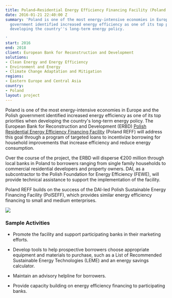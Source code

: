 ```yaml
---
title: Poland—Residential Energy Efficiency Financing Facility (Poland REFF)
date: 2016-01-21 22:40:00 Z
summary: 'Poland is one of the most energy-intensive economies in Europe and the Polish
  government identified increased energy efficiency as one of its top priorities when
  developing the country''s long-term energy policy.

'
start: 2016
end: 2018
client: European Bank for Reconstruction and Development
solutions:
- Clean Energy and Energy Efficiency
- Environment and Energy
- Climate Change Adaptation and Mitigation
regions:
- Eastern Europe and Central Asia
country:
- Poland
layout: project
---
```


Poland is one of the most energy-intensive economies in Europe and the Polish government identified increased energy efficiency as one of its top priorities when developing the country's long-term energy policy. The European Bank for Reconstruction and Development (ERBD) [Polish Residential Energy Efficiency Financing Facility](http://www.polreff.org/?sLanguage=en) (Poland REFF) will address this goal through a program of targeted loans to incentivize borrowing for household improvements that increase efficiency and reduce energy consumption.

Over the course of the project, the ERBD will disperse €200 million through local banks in Poland to borrowers ranging from single family households to commercial residential developers and property owners. DAI, as a subcontractor to the Polish Foundation for Energy Efficiency (FEWE), will provide technical assistance to support the implementation of the facility.

Poland REFF builds on the success of the DAI-led Polish Sustainable Energy Financing Facility (PolSEFF), which provides similar energy efficiency financing to small and medium enterprises.

![](https://assetify-dai.com/projects/PolReff.jpg)

### Sample Activities

* Promote the facility and support participating banks in their marketing efforts.

* Develop tools to help prospective borrowers choose appropriate equipment and materials to purchase, such as a List of Recommended Sustainable Energy Technologies (LEME) and an energy savings calculator.

* Maintain an advisory helpline for borrowers.

* Provide capacity building on energy efficiency financing to participating banks.